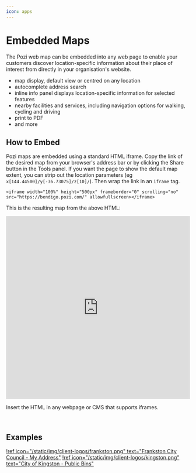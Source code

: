 ```yaml
---
icon: apps
---
```


# Embedded Maps

The Pozi web map can be embedded into any web page to enable your customers discover location-specific information about their place of interest from directly in your organisation's website.

* map display, default view or centred on any location
* autocomplete address search
* inline info panel displays location-specific information for selected features
* nearby facilities and services, including navigation options for walking, cycling and driving
* print to PDF
* and more

## How to Embed

Pozi maps are embedded using a standard HTML iframe. Copy the link of the desired map from your browser's address bar or by clicking the Share button in the Tools panel. If you want the page to show the default map extent, you can strip out the location parameters (eg `x[144.44500]/y[-36.73075]/z[10]/`). Then wrap the link in an `iframe` tag.

```
<iframe width="100%" height="500px" frameborder="0" scrolling="no" src="https://bendigo.pozi.com/" allowfullscreen></iframe>
```

This is the resulting map from the above HTML:

<iframe width="100%" height="500px" frameborder="0" scrolling="no" src="https://bendigo.pozi.com/" allowfullscreen></iframe>

</br>

Insert the HTML in any webpage or CMS that supports iframes.

</br>

## Examples

[!ref icon="/static/img/client-logos/frankston.png" text="Frankston City Council - My Address"](https://www.frankston.vic.gov.au/My-Property/My-Address-property-information-and-whats-in-your-area/)
[!ref icon="/static/img/client-logos/kingston.png" text="City of Kingston - Public Bins"](https://www.kingston.vic.gov.au/services/rubbish-and-recycling/public-bins)
